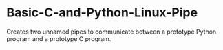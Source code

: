# Basic-C-and-Python-Linux-Pipe

Creates two unnamed pipes to communicate between a prototype Python program and a prototype C program.
